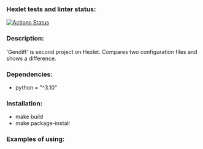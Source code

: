 ### Hexlet tests and linter status:
[![Actions Status](https://github.com/Lorehan/python-project-lvl2/actions/workflows/hexlet-check.yml/badge.svg)](https://github.com/Lorehan/python-project-lvl2/actions)

### Description:
'Gendiff' is second project on Hexlet. Compares two configuration files and shows a difference.

### Dependencies:
- python = "^3.10"

### Installation:
- make build
- make package-install

### Examples of using:
<script src="https://asciinema.org/a/qE5WybPNuAkfYRtS9yFfSMN6C.js" id="asciicast-qE5WybPNuAkfYRtS9yFfSMN6C" async="true"></script>
